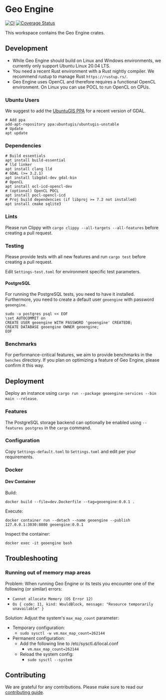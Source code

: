 # Geo Engine

[![CI](https://github.com/geo-engine/geoengine/actions/workflows/ci.yml/badge.svg)](https://github.com/geo-engine/geoengine/actions/workflows/ci.yml)
[![Coverage Status](https://coveralls.io/repos/github/geo-engine/geoengine/badge.svg?branch=master)](https://coveralls.io/github/geo-engine/geoengine?branch=master)

This workspace contains the Geo Engine crates.

## Development

- While Geo Engine should build on Linux and Windows environments, we currently only support Ubuntu Linux 20.04 LTS.
- You need a recent Rust environment with a Rust nightly compiler. We recommend rustup to manage Rust `https://rustup.rs/`.
- Geo Engine uses OpenCL and therefore requires a functional OpenCL environment. On Linux you can use POCL to run OpenCL on CPUs.

### Ubuntu Users
We suggest to add the [UbuntuGIS PPA](https://wiki.ubuntu.com/UbuntuGIS) for a recent version of GDAL.
```
# Add ppa
add-apt-repository ppa:ubuntugis/ubuntugis-unstable
# Update
apt update
```

### Dependencies

```
# Build essentials
apt install build-essential
# lld linker
apt install clang lld
# GDAL (>= 3.2.1)
apt install libgdal-dev gdal-bin
# OpenCL
apt install ocl-icd-opencl-dev
# (optional) OpenCL POCL
apt install pocl-opencl-icd
# Proj build dependencies (if libproj >= 7.2 not installed)
apt install cmake sqlite3
```

### Lints

Please run Clippy with
`cargo clippy --all-targets --all-features`
before creating a pull request.

### Testing

Please provide tests with all new features and run
`cargo test`
before creating a pull request.

Edit `Settings-test.toml` for environment specific test parameters.

#### PostgreSQL

For running the PostgreSQL tests, you need to have it installed.
Furthermore, you need to create a default user `geoengine` with password `geoengine`.

```
sudo -u postgres psql << EOF
\set AUTOCOMMIT on
CREATE USER geoengine WITH PASSWORD 'geoengine' CREATEDB;
CREATE DATABASE geoengine OWNER geoengine;
EOF
```

### Benchmarks

For performance-critical features, we aim to provide benchmarks in the `benches` directory.
If you plan on optimizing a feature of Geo Engine, please confirm it this way.

## Deployment

Deploy an instance using `cargo run --package geoengine-services --bin main --release`.

### Features

The PostgreSQL storage backend can optionally be enabled using `--features postgres` in the `cargo` command.

### Configuration

Copy `Settings-default.toml` to `Settings.toml` and edit per your requirements.

### Docker

#### Dev Container

Build:

`docker build --file=dev.Dockerfile --tag=geoengine:0.0.1 .`

Execute:

`docker container run --detach --name geoengine --publish 127.0.0.1:3030:8080 geoengine:0.0.1`

Inspect the container:

`docker exec -it geoengine bash`

## Troubleshooting

### Running out of memory map areas

Problem: When running Geo Engine or its tests you encounter one of the following (or similar) errors:

- `Cannot allocate Memory (OS Error 12)`
- `Os { code: 11, kind: WouldBlock, message: "Resource temporarily unavailable" }`

Solution: Adjust the system's `max_map_count` parameter:

- Temporary configuration:
  - `sudo sysctl -w vm.max_map_count=262144`
- Permanent configuration:
  - Add the following line to /etc/sysctl.d/local.conf
    - `vm.max_map_count=262144`
  - Reload the system config:
    - `sudo sysctl --system`

## Contributing

We are grateful for any contributions.
Please make sure to read our [contributing guide](CONTRIBUTING.md).
